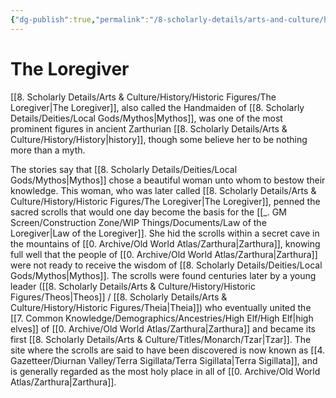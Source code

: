 ```yaml
---
{"dg-publish":true,"permalink":"/8-scholarly-details/arts-and-culture/history/historic-figures/the-loregiver/","noteIcon":""}
---
```


# The Loregiver

[[8. Scholarly Details/Arts & Culture/History/Historic Figures/The Loregiver\|The Loregiver]], also called the Handmaiden of [[8. Scholarly Details/Deities/Local Gods/Mythos\|Mythos]], was one of the most prominent figures in ancient Zarthurian [[8. Scholarly Details/Arts & Culture/History/History\|history]], though some believe her to be nothing more than a myth. 

The stories say that [[8. Scholarly Details/Deities/Local Gods/Mythos\|Mythos]] chose a beautiful woman unto whom to bestow their knowledge. This woman, who was later called [[8. Scholarly Details/Arts & Culture/History/Historic Figures/The Loregiver\|The Loregiver]], penned the sacred scrolls that would one day become the basis for the [[_. GM Screen/Construction Zone/WIP Things/Documents/Law of the Loregiver\|Law of the Loregiver]]. She hid the scrolls within a secret cave in the mountains of [[0. Archive/Old World Atlas/Zarthura\|Zarthura]], knowing full well that the people of [[0. Archive/Old World Atlas/Zarthura\|Zarthura]] were not ready to receive the wisdom of [[8. Scholarly Details/Deities/Local Gods/Mythos\|Mythos]]. The scrolls were found centuries later by a young leader ([[8. Scholarly Details/Arts & Culture/History/Historic Figures/Theos\|Theos]] / [[8. Scholarly Details/Arts & Culture/History/Historic Figures/Theia\|Theia]]) who eventually united the [[7. Common Knowledge/Demographics/Ancestries/High Elf/High Elf\|high elves]] of [[0. Archive/Old World Atlas/Zarthura\|Zarthura]] and became its first [[8. Scholarly Details/Arts & Culture/Titles/Monarch/Tzar\|Tzar]]. The site where the scrolls are said to have been discovered is now known as [[4. Gazetteer/Diurnan Valley/Terra Sigillata/Terra Sigillata\|Terra Sigillata]], and is generally regarded as the most holy place in all of [[0. Archive/Old World Atlas/Zarthura\|Zarthura]]. 

